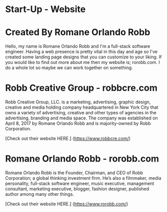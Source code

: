 # Start-Up - Website

# Created By Romane Orlando Robb

Hello, my name is Romane Orlando Robb and I'm a full-stack software engineer. Having a web presence is pretty vital in this day and age so I've created some landing page designs that you can customize to your liking. If you would like to find out more about me then my website is; rorobb.com. I do a whole lot so maybe we can work together on something.

# Robb Creative Group - robbcre.com

Robb Creative Group, LLC. is a marketing, advertising, graphic design, creative and media holding company headquartered in New York City that owns a variety of advertising, creative and other types of agencies in the advertising, branding and media space. The company was established on April 8, 2017 by Romane Orlando Robb and is majority-owned by Robb Corporation.

[Check out their website HERE.] (https://www.robbcre.com/)

# Romane Orlando Robb - rorobb.com

Romane Orlando Robb is the Founder, Chairman, and CEO of Robb Corporation; a global thinking investment firm. He’s also a filmmaker, media personality, full-stack software engineer, music executive, management consultant, marketing executive, blogger, fashion designer, published author among many other things.

[Check out their website HERE.] (https://www.rorobb.com/)
